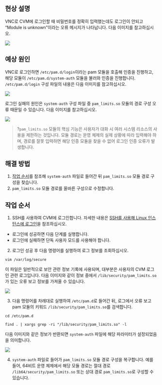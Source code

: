 ## 현상 설명
VNC로 CVM에 로그인할 때 비밀번호를 정확히 입력했는데도 로그인이 안되고 “Module is unknown”이라는 오류 메시지가 나타납니다. 다음 이미지를 참고하십시오.

![](https://main.qcloudimg.com/raw/117961622ff73a5859a56bd890011302.png)

## 예상 원인
VNC로 로그인하면 `/etc/pam.d/login`이라는 pam 모듈을 호출해 인증을 진행하고, 해당 모듈이 `/etc/pam.d/system-auth` 모듈을 불러와 인증을 진행합니다. `/etc/pam.d/login` 구성 파일의 내용은 다음 이미지를 참고하십시오.

![](https://main.qcloudimg.com/raw/334e393e16d8a03eec44009be9265ea9.png)

로그인 실패의 원인은 `system-auth` 구성 파일 중 `pam_limits.so` 모듈의 경로 구성 오류 때문일 수 있습니다. 다음 이미지를 참고하십시오.

![](https://main.qcloudimg.com/raw/36f36e0f2f5d0954f6fcebd39095d3b6.png)


>?`pam_limits.so` 모듈의 핵심 기능은 사용자가 대화 시 여러 시스템 리소스의 사용을 제한하는 것입니다. 모듈 경로는 운영 체제의 실제 상황에 따라 입력해야 하며, 경로를 잘못 입력하면 해당 인증 모듈을 찾을 수 없어 로그인 인증 오류가 발생합니다.



## 해결 방법
1. [작업 순서](#ProcessingSteps)를 참조해 `system-auth` 파일로 들어간 뒤 `pam_limits.so` 모듈 경로 구성을 찾습니다.
2. `pam_limits.so` 모듈 경로를 올바른 구성으로 수정합니다. 

[](id:ProcessingSteps)

## 작업 순서

1. SSH를 사용하여 CVM에 로그인합니다. 자세한 내용은 [SSH를 사용해 Linux 인스턴스에 로그인](https://intl.cloud.tencent.com/document/product/213/32501)을 참조하십시오.
 - 로그인에 성공하면 다음 단계를 실행합니다.
 - 로그인에 실패하면 단독 사용자 모드를 사용해야 합니다.
2. 로그인 성공 후 다음 명령어를 실행하여 로그 정보를 조회하십시오.

```
vim /var/log/secure
```

이 파일은 일반적으로 보안 관련 정보 기록에 사용되며, 대부분은 사용자의 CVM 로그인 관련 로그입니다. 다음 이미지와 같이 정보 중에서 `/lib/security/pam_limits.so`가 있는 오류 보고 정보를 가져올 수 있습니다.

![](https://main.qcloudimg.com/raw/8f9f992d1835a9058020b435f1ef3c99.png)

3. 다음 명령어를 차례대로 실행하여 `/etc/pam.d`로 들어간 뒤, 로그에서 오류 보고 pam 모듈의 키워드 `/lib/security/pam_limits.so`를 검색합니다.

```
cd /etc/pam.d
```

```
find . | xargs grep -ri "/lib/security/pam_limits.so" -l
```

다음 이미지와 같은 정보가 반환되면 `system-auth` 파일에 해당 파라미터가 설정되었음을 의미합니다.

![](https://main.qcloudimg.com/raw/eab27cf686eccfeb8a8b796360010bb5.png)

4. `system-auth` 파일로 들어가 `pam_limits.so` 모듈 경로 구성을 복구합니다.
예를 들어, 64비트 운영 체제에서 해당 모듈 경로는 절대 경로 `/lib64/security/pam_limits.so` 또는 상대 경로 `pam_limits.so`로 구성할 수 있습니다.


